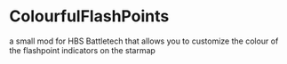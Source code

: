 # ColourfulFlashPoints
 a small mod for HBS Battletech that allows you to customize the colour of the flashpoint indicators on the starmap
